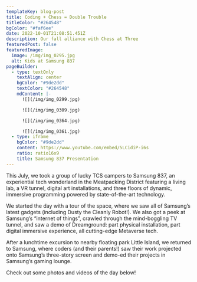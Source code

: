 ```yaml
---
templateKey: blog-post
title: Coding + Chess = Double Trouble
titleColor: "#264548"
bgColor: "#faf6ee"
date: 2022-10-01T21:08:51.451Z
description: Our fall alliance with Chess at Three
featuredPost: false
featuredImage:
  image: /img/img_0295.jpg
  alt: Kids at Samsung 837
pageBuilder:
  - type: textOnly
    textAlign: center
    bgColor: "#9de2dd"
    textColor: "#264548"
    mdContent: |-
      ![](/img/img_0299.jpg)

      ![](/img/img_0309.jpg)

      ![](/img/img_0364.jpg)

      ![](/img/img_0361.jpg)
  - type: iframe
    bgColor: "#9de2dd"
    content: https://www.youtube.com/embed/5LCidiP-i6s
    ratio: ratio16x9
    title: Samsung 837 Presentation
---
```

This July, we took a group of lucky TCS campers to Samsung 837, an experiential tech wonderland in the Meatpacking District featuring a living lab, a VR tunnel, digital art installations, and three floors of dynamic, immersive programming powered by state-of-the-art technology.

We started the day with a tour of the space, where we saw all of Samsung’s latest gadgets (including Dusty the Cleanly Robot!). We also got a peek at Samsung’s “internet of things”, crawled through the mind-boggling TV tunnel, and saw a demo of Dreamground: part physical installation, part digital immersive experience, all cutting-edge Metaverse tech.

After a lunchtime excursion to nearby floating park Little Island, we returned to Samsung, where coders (and their parents!) saw their work projected onto Samsung’s three-story screen and demo-ed their projects in Samsung’s gaming lounge.

Check out some photos and videos of the day below!
